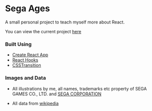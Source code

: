 # Sega Ages

A small personal project to teach myself more about React.

You can view the current project [here](https://pcsandford.github.io/sega-ages/)

### Built Using
- [Create React App](https://github.com/facebook/create-react-app)
- [React Hooks](https://reactjs.org/docs/hooks-intro.html)
- [CSSTransition](http://reactcommunity.org/react-transition-group/css-transition)

### Images and Data
- All illustrations by me, all names, trademarks etc property of SEGA GAMES CO., LTD. and [SEGA CORPORATION](https://www.sega.com/)

- All data from [wikipedia](https://en.wikipedia.org/)

